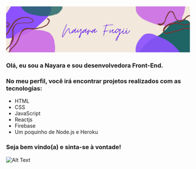![image](./NayaraFugii.png)
 <h3>Olá, eu sou a Nayara e sou desenvolvedora Front-End.</h2>

 <h3>No meu perfil, você irá encontrar projetos realizados com as tecnologias:</h3>


* HTML
* CSS
* JavaScript
* Reactjs
* Firebase
* Um poquinho de Node.js e Heroku


<h3>Seja bem vindo(a) e sinta-se à vontade!</h3>

![Alt Text](https://media.giphy.com/media/3oEduSbSGpGaRX2Vri/giphy.gif)